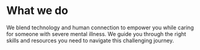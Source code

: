 # What we do

We blend technology and human connection to empower you while caring for someone with severe mental illness. We guide you through the right skills and resources you need to navigate this challenging journey.
